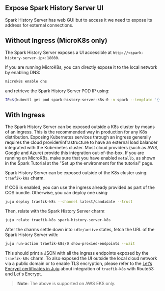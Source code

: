 ## Expose Spark History Server UI

Spark History Server has web GUI but to access it we need to expose its address for external connections.

## Without Ingress (MicroK8s only)

The Spark History Server exposes a UI accessible at `http://<spark-history-server-ip>:18080`. 

If you are running MicroK8s, you can directly expose it to the local network by enabling DNS:

```bash
microk8s enable dns
```

and retrieve the Spark History Server POD IP using:

```bash
IP=$(kubectl get pod spark-history-server-k8s-0 -n spark --template '{{.status.podIP}}')
```

## With Ingress

The Spark History Server can be exposed outside a K8s cluster by means of an ingress. This is the recommended way in production for any K8s distribution. Exposing Kubernetes services through an ingress generally requires the cloud provider/infrastructure to have an external load balancer integrated with the Kubernetes cluster. Most cloud providers (such as AWS, Google and Azure) provide this integration out-of-the-box. If you are running on MicroK8s, make sure that you have enabled `metallb`, as shown in the Spark Tutorial at the "Set up the environment for the tutorial" page. 

Spark History Server can be exposed outside of the K8s cluster using `traefik-k8s` charm.

If COS is enabled, you can use the ingress already provided as part of the COS bundle. Otherwise, you can deploy one using:

```bash
juju deploy traefik-k8s --channel latest/candidate --trust
```

Then, relate with the Spark History Server charm:

```bash
juju relate traefik-k8s spark-history-server-k8s
```

After the charms settle down into `idle/active` states, fetch the URL of the Spark History Server with:

```bash
juju run-action traefik-k8s/0 show-proxied-endpoints --wait
```

This should print a JSON with all the ingress endpoints exposed by the `traefik-k8s` charm. To also exposed the UI outside the local cloud network via a public domain or to enable TLS encryption, please refer to the [Let’s Encrypt certificates in Juju](/t/8704) about integration of `traefik-k8s` with Route53 and Let's Encrypt.

> **Note**: The above is supported on AWS EKS only.
